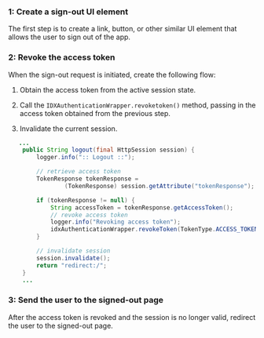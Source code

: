 ### 1: Create a sign-out UI element

The first step is to create a link, button, or other similar UI element that allows the user to sign out of the app.

### 2: Revoke the access token

When the sign-out request is initiated, create the following flow:

1. Obtain the access token from the active session state.

1. Call the `IDXAuthenticationWrapper.revoketoken()` method, passing in the access token obtained from the previous step.

1. Invalidate the current session.

```java
   ...
    public String logout(final HttpSession session) {
        logger.info(":: Logout ::");

        // retrieve access token
        TokenResponse tokenResponse =
                (TokenResponse) session.getAttribute("tokenResponse");

        if (tokenResponse != null) {
            String accessToken = tokenResponse.getAccessToken();
            // revoke access token
            logger.info("Revoking access token");
            idxAuthenticationWrapper.revokeToken(TokenType.ACCESS_TOKEN, accessToken);
        }

        // invalidate session
        session.invalidate();
        return "redirect:/";
    }
    ...
```

### 3: Send the user to the signed-out page

After the access token is revoked and the session is no longer valid, redirect the user to the signed-out page.

